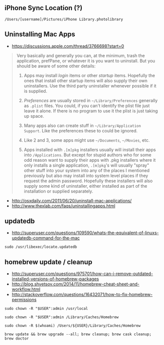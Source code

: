 ## iPhone Sync Location (?)

`/Users/[username]/Pictures/iPhone Library.photolibrary`

## Uninstalling Mac Apps

* https://discussions.apple.com/thread/3766698?start=0

> Very basically and generally you can, at the minimum, trash the application, prefPane, or whatever it is you want to
> uninstall. But you should be aware of some other details:
>
> 1. Apps may install *login* items or other *startup* items. Hopefully the ones that install other startup items will also
> supply their own uninstallers. Use the third party uninstaller whenever possible if it is supplied.
>
> 2. *Preferences* are usually stored in `~/Library/Preferences` generally as `.plist` files. You could, if you can't identify
> the plist file just leave it alone. If there is no program to use it the plist is just taking up space.
>
> 3. Many apps also can create stuff in `~/Library/Application Support`. Like the preferences these to could be ignored.
>
> 4. Like 2 and 3, some apps might use `~/Documents`, `~/Movies`, etc.
>
> 5. Apps installed with `.[m]pkg` installers usually will install their apps into `/Applications`. But except for stupid
> authors who for some odd reason want to supply their apps with .pkg installers where it only installs a single application,
> `.[m]pkg`'s will usually "spray" other stuff into your system into any of the places I mentioned previously but also may
> install into system level places if they request the admin password. Hopefully these installers will also supply some
> kind of uninstaller, either installed as part of the installation or supplied separately.

* http://osxdaily.com/2011/06/20/uninstall-mac-applications/
* http://www.thexlab.com/faqs/uninstallingapps.html

## updatedb

* http://superuser.com/questions/109590/whats-the-equivalent-of-linuxs-updatedb-command-for-the-mac

`sudo /usr/libexec/locate.updatedb`

## homebrew update / cleanup

* http://superuser.com/questions/975701/how-can-i-remove-outdated-installed-versions-of-homebrew-packages
* http://blog.shvetsov.com/2014/11/homebrew-cheat-sheet-and-workflow.html
* http://stackoverflow.com/questions/16432071/how-to-fix-homebrew-permissions

`sudo chown -R "$USER":admin /usr/local`

`sudo chown -R "$USER":admin /Library/Caches/Homebrew`

`sudo chown -R $(whoami) /Users/${USER}/Library/Caches/Homebrew`

`brew update && brew upgrade --all; brew cleanup; brew cask cleanup; brew doctor`
